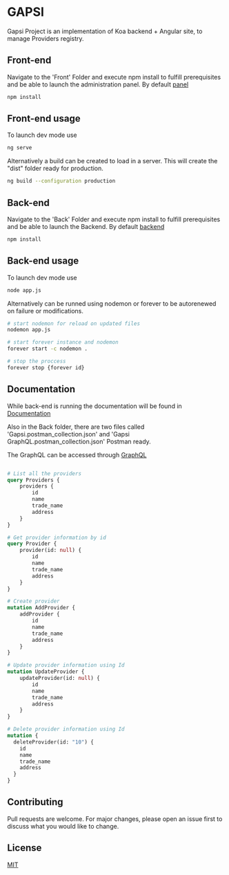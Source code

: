 # GAPSI

Gapsi Project is an implementation of Koa backend + Angular site, to manage Providers registry.

## Front-end

Navigate to the 'Front' Folder and execute npm install to fulfill prerequisites and be able to launch the administration panel. By default [panel](http://localhost:4200) 

```bash
npm install
```

## Front-end usage

To launch dev mode use

```bash
ng serve
```

Alternatively a build can be created to load in a server. This will create the "dist" folder ready for production.

```bash
ng build --configuration production
```

## Back-end

Navigate to the 'Back' Folder and execute npm install to fulfill prerequisites and be able to launch the Backend. By default [backend](http://localhost:3000) 

```bash
npm install
```


## Back-end usage

To launch dev mode use

```bash
node app.js
```

Alternatively can be runned using nodemon or forever to be autorenewed on failure or modifications.

```bash
# start nodemon for reload on updated files 
nodemon app.js

# start forever instance and nodemon
forever start -c nodemon .

# stop the proccess
forever stop {forever id}

```

## Documentation

While back-end is running the documentation will be found in [Documentation](http://localhost:3000/docs)

Also in the Back folder, there are two files called 'Gapsi.postman_collection.json' and 'Gapsi GraphQL.postman_collection.json' Postman ready.

The GraphQL can be accessed through [GraphQL](http://localhost:3000/graphql)

```graphql

# List all the providers
query Providers {
    providers {
        id
        name
        trade_name
        address
    }
}

# Get provider information by id
query Provider {
    provider(id: null) {
        id
        name
        trade_name
        address
    }
}

# Create provider 
mutation AddProvider {
    addProvider {
        id
        name
        trade_name
        address
    }
}

# Update provider information using Id
mutation UpdateProvider {
    updateProvider(id: null) {
        id
        name
        trade_name
        address
    }
}

# Delete provider information using Id
mutation {
  deleteProvider(id: "10") {
    id
    name
    trade_name
    address
  }
}
```

## Contributing

Pull requests are welcome. For major changes, please open an issue first
to discuss what you would like to change.

## License

[MIT](https://choosealicense.com/licenses/mit/)